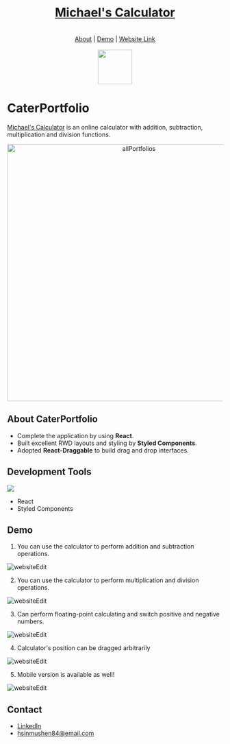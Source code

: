 <div align="center">
<a href="https://hsinmushen.github.io/calculator/"><h1>Michael's Calculator</h1></a>
</div>

<br/>
<div align="center">
  <a href="#about-caterportfolio">About</a>
  <span>|</span>
  <a href="#demo">Demo</a>
  <span>|</span>
  <a href="https://hsinmushen.github.io/calculator/">Website Link</a>
</div>

<br/>
<div align="center">
  <img width="80" src="https://img.shields.io/badge/release-v1.0.0-blue" >
</div>



# CaterPortfolio

[Michael's Calculator](https://hsinmushen.github.io/calculator/) is an online calculator with addition, subtraction, multiplication and division functions.
<div align="center">
  <img width="600" alt="allPortfolios" src="https://user-images.githubusercontent.com/75158384/203591078-be3526d7-6b1b-4d6a-9a57-b29d36ae5eee.png">
</div>

## About CaterPortfolio
* Complete the application by using **React**.
* Built excellent RWD layouts and styling by **Styled Components**.
* Adopted **React-Draggable** to build drag and drop interfaces.


## Development Tools
<div>
  <img src="https://img.shields.io/badge/React-20232A?style=for-the-badge&logo=react&logoColor=61DAFB">
</div>

* React
* Styled Components


## Demo
1. You can use the calculator to perform addition and subtraction operations.

<img alt="websiteEdit" src="https://user-images.githubusercontent.com/75158384/203596977-3ad0f759-2559-4de3-93e6-5281d2ba3450.gif">

2. You can use the calculator to perform multiplication and division operations.

<img alt="websiteEdit" src="https://user-images.githubusercontent.com/75158384/203597006-4d2b4814-b906-4849-97c4-ee3b2168b72e.gif">

3. Can perform floating-point calculating and switch positive and negative numbers.

<img alt="websiteEdit" src="https://user-images.githubusercontent.com/75158384/203597185-3a192d92-f652-4b8f-ad7b-9e224e00d6ca.gif">

4. Calculator's position can be dragged arbitrarily 

<img alt="websiteEdit" src="https://user-images.githubusercontent.com/75158384/203597153-795b27ba-7e2f-4661-b93a-81d26bb8ea80.gif">

5. Mobile version is available as well!

<img alt="websiteEdit" src="https://user-images.githubusercontent.com/75158384/203594177-9b2f291d-89ac-4fad-b5e3-9ef0d0e92d55.gif">



## Contact
 * [LinkedIn](https://www.linkedin.com/in/hsin-mu-shen/)
 * <hsinmushen84@email.com>
